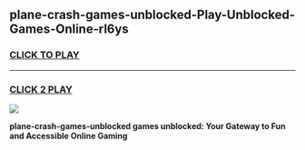 
## plane-crash-games-unblocked-Play-Unblocked-Games-Online-rl6ys
<h3>
<a href="https://premium76.site?title=plane-crash-games-unblocked&ref=24A">CLICK TO PLAY</a></h3>
<hr>

<h3>
<a href="https://premium76.site?title=plane-crash-games-unblocked&ref=24A">CLICK 2 PLAY</a>
  
</h3>

<a href="https://premium76.site?title=plane-crash-games-unblocked&ref=24A"><img src="https://clearcache.store/games.png"></a>


**plane-crash-games-unblocked games unblocked: Your Gateway to Fun and Accessible Online Gaming**
